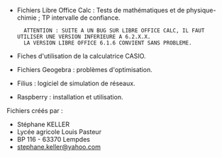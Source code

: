 - Fichiers Libre Office Calc :
        Tests de mathématiques et de physique-chimie ; TP intervalle de confiance.
 
        ATTENTION : SUITE A UN BUG SUR LIBRE OFFICE CALC, IL FAUT UTILISER UNE VERSION INFERIEURE A 6.2.X.X.
        LA VERSION LIBRE OFFICE 6.1.6 CONVIENT SANS PROBLEME.

- Fiches d'utilisation de la calculatrice CASIO.
- Fichiers Geogebra : problèmes d'optimisation.
- Filius : logiciel de simulation de réseaux.
- Raspberry : installation et utilisation.

Fichiers créés par :
- Stéphane KELLER
- Lycée agricole Louis Pasteur
- BP 116 - 63370 Lempdes
- stephane.keller@yahoo.com
